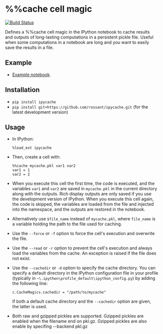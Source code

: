 %%cache cell magic
==================

[![Build Status](https://travis-ci.org/rossant/ipycache.svg)](https://travis-ci.org/rossant/ipycache)

Defines a %%cache cell magic in the IPython notebook to cache results and outputs of long-lasting computations in a persistent pickle file. Useful when some computations in a notebook are long and you want to easily save the results in a file.

Example
-------

  * [Example notebook](http://nbviewer.ipython.org/urls/raw.github.com/rossant/ipycache/master/examples/example.ipynb).


Installation
------------

  * `pip install ipycache`
  * `pip install git+https://github.com/rossant/ipycache.git` (for the latest development version)
  
Usage
-----
  
  * In IPython:
  
        %load_ext ipycache
  
  * Then, create a cell with:
  
        %%cache mycache.pkl var1 var2
        var1 = 1
        var2 = 2


  * When you execute this cell the first time, the code is executed, and the variables `var1` and `var2` are saved in `mycache.pkl` in the current directory along with the outputs. Rich display outputs are only saved if you use the development version of IPython. When you execute this cell again, the code is skipped, the variables are loaded from the file and injected into the namespace, and the outputs are restored in the notebook.

  * Alternatively use `$file_name` instead of `mycache.pkl`, where `file_name` is a variable holding the path to the file used for caching.

  * Use the `--force` or `-f` option to force the cell's execution and overwrite the file.
  
  * Use the `--read` or `-r` option to prevent the cell's execution and always load the variables from the cache. An exception is raised if the file does not exist.
  
  * Use the `--cachedir` or `-d` option to specify the cache directory. You can specify a default directory in the IPython configuration file in your profile (typically in `~\.ipython\profile_default\ipython_config.py`) by adding the following line:
  
        c.CacheMagics.cachedir = "/path/to/mycache"
  
    If both a default cache directory and the `--cachedir` option are given, the latter is used.

 * Both raw and gzipped pickles are supported. Gzipped pickles are enabled when the filename end on pkl.gz. Gzipped pickles are also enable by specifing --backend pkl.gz

